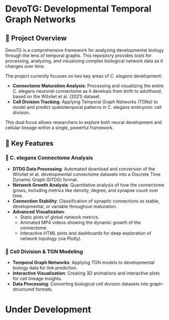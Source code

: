 # DevoTG: Developmental Temporal Graph Networks

## 🧬 Project Overview

DevoTG is a comprehensive framework for analyzing developmental biology through the lens of temporal graphs. This repository provides tools for processing, analyzing, and visualizing complex biological network data as it changes over time.

The project currently focuses on two key areas of *C. elegans* development:
-   **Connectome Maturation Analysis**: Processing and visualizing the entire C. elegans neuronal connectome as it develops from birth to adulthood, based on the Witvliet et al. (2021) dataset.
-   **Cell Division Tracking**: Applying Temporal Graph Networks (TGNs) to model and predict spatiotemporal patterns in C. elegans embryonic cell division.

This dual focus allows researchers to explore both neural development and cellular lineage within a single, powerful framework.

## 🚀 Key Features

### 🔬 C. elegans Connectome Analysis
-   **DTDG Data Processing**: Automated download and conversion of the Witvliet et al. developmental connectome datasets into a Discrete Time Dynamic Graph (DTDG) format.
-   **Network Growth Analysis**: Quantitative analysis of how the connectome grows, including metrics like density, degree, and synapse count over time.
-   **Connection Stability**: Classification of synaptic connections as stable, developmental, or variable throughout maturation.
-   **Advanced Visualization**:
    -   Static plots of global network metrics.
    -   Animated MP4 videos showing the dynamic growth of the connectome.
    -   Interactive HTML plots and dashboards for deep exploration of network topology (via Plotly).

### 🧠 Cell Division & TGN Modeling
-   **Temporal Graph Networks**: Applying TGN models to developmental biology data for link prediction.
-   **Interactive Visualization**: Creating 3D animations and interactive plots for cell lineage insights.
-   **Data Processing**: Converting biological cell division datasets into graph-structured formats.

# Under Development

##
